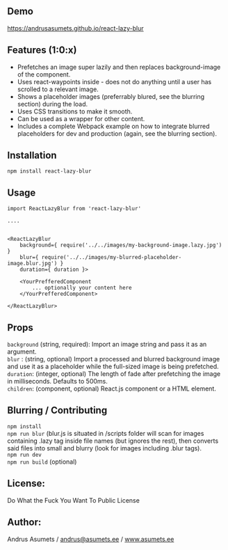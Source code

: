 ## Demo
https://andrusasumets.github.io/react-lazy-blur

## Features (1:0:x)
* Prefetches an image super lazily and then replaces background-image of the component.
* Uses react-waypoints inside - does not do anything until a user has scrolled to a relevant image.
* Shows a placeholder images (preferrably blured, see the blurring section) during the load.
* Uses CSS transitions to make it smooth.
* Can be used as a wrapper for other content.
* Includes a complete Webpack example on how to integrate blurred placeholders for dev and production (again, see the blurring section).

## Installation
```npm install react-lazy-blur```  

## Usage
```
import ReactLazyBlur from 'react-lazy-blur'

....


<ReactLazyBlur
    background={ require('../../images/my-background-image.lazy.jpg') }
    blur={ require('../../images/my-blurred-placeholder-image.blur.jpg') }
    duration={ duration }>

    <YourPrefferedComponent
        ... optionally your content here
    </YourPrefferedComponent>
    
</ReactLazyBlur>
```

## Props
`background` (string, required): Import an image string and pass it as an argument.  
`blur` : (string, optional) Import a processed and blurred background image and use it as a placeholder while the full-sized image is being prefetched.  
`duration`: (integer, optional) The length of fade after prefetching the image in milliseconds. Defaults to 500ms.  
`children`: (component, optional) React.js component or a HTML element. 

## Blurring / Contributing
`npm install`  
`npm run blur` (blur.js is situated in /scripts folder will scan for images containing .lazy tag inside file names (but ignores the rest), then converts said files into small and blurry (look for images including .blur tags).  
`npm run dev`  
`npm run build` (optional)

## License: 
Do What the Fuck You Want To Public License

## Author: 
Andrus Asumets / andrus@asumets.ee / www.asumets.ee
